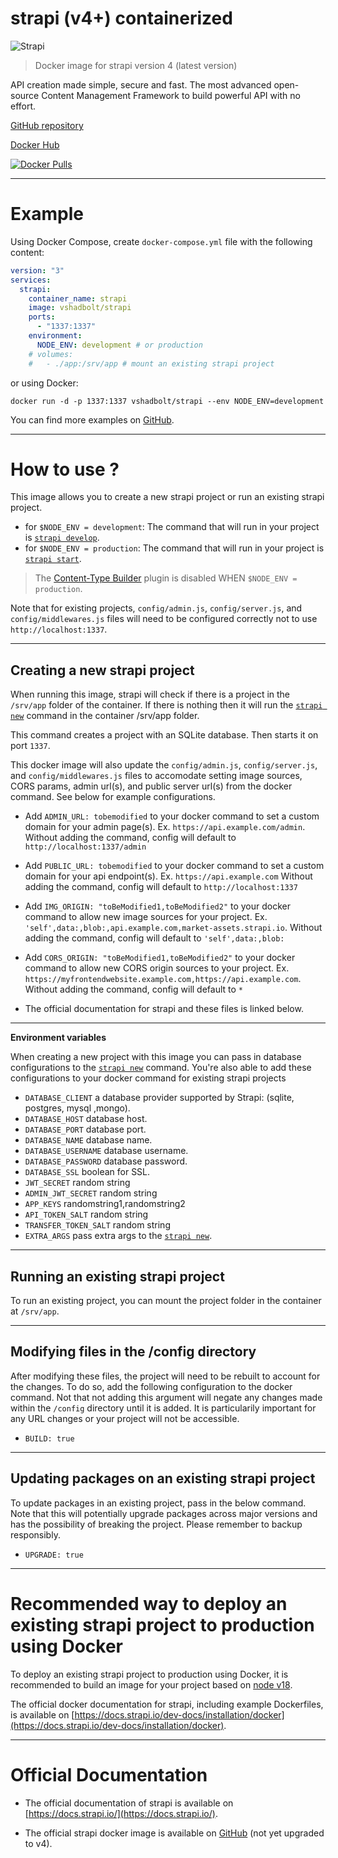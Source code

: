 # strapi (v4+) containerized

![Strapi](https://github.com/V-Shadbolt/docker-strapi/blob/main/assets/PNG.logo.purple.dark.png?raw=true)

> Docker image for strapi version 4 (latest version)

API creation made simple, secure and fast. The most advanced open-source Content Management Framework to build powerful
API with no effort.

[GitHub repository](https://github.com/V-Shadbolt/docker-strapi)

[Docker Hub](https://hub.docker.com/r/vshadbolt/strapi)

[![Docker Pulls](https://img.shields.io/docker/pulls/vshadbolt/strapi.svg?style=for-the-badge)](https://hub.docker.com/r/vshadbolt/strapi)

---

# Example

Using Docker Compose, create `docker-compose.yml` file with the following content:

```yaml
version: "3"
services:
  strapi:
    container_name: strapi
    image: vshadbolt/strapi
    ports:
      - "1337:1337"
    environment:
      NODE_ENV: development # or production
    # volumes:
    #   - ./app:/srv/app # mount an existing strapi project
```

or using Docker:

```shell
docker run -d -p 1337:1337 vshadbolt/strapi --env NODE_ENV=development
```

You can find more examples on [GitHub](https://github.com/vshadbolt/docker-strapi/tree/main/examples).

---

# How to use ?

This image allows you to create a new strapi project or run an existing strapi project.

- for `$NODE_ENV = development`: The command that will run in your project
  is [`strapi develop`](https://docs.strapi.io/developer-docs/latest/developer-resources/cli/CLI.html#strapi-develop).
- for `$NODE_ENV = production`: The command that will run in your project
  is [`strapi start`](https://docs.strapi.io/developer-docs/latest/developer-resources/cli/CLI.html#strapi-start).

> The [Content-Type Builder](https://strapi.io/features/content-types-builder) plugin is disabled WHEN `$NODE_ENV = production`.

Note that for existing projects, `config/admin.js`, `config/server.js`, and `config/middlewares.js` files will need to be configured correctly not to use `http://localhost:1337`.

---

## Creating a new strapi project

When running this image, strapi will check if there is a project in the `/srv/app` folder of the container. If there is
nothing then it will run
the [`strapi new`](https://docs.strapi.io/developer-docs/latest/developer-resources/cli/CLI.html#strapi-new)
command in the container /srv/app folder.

This command creates a project with an SQLite database. Then starts it on port `1337`.

This docker image will also update the `config/admin.js`, `config/server.js`, and `config/middlewares.js` files to accomodate setting image sources, CORS params, admin url(s), and public server url(s) from the docker command. See below for example configurations.

- Add `ADMIN_URL: tobemodified` to your docker command to set a custom domain for your admin page(s). Ex. `https://api.example.com/admin`. Without adding the command, config will default to `http://localhost:1337/admin`
- Add `PUBLIC_URL: tobemodified` to your docker command to set a custom domain for your api endpoint(s). Ex. `https://api.example.com` Without adding the command, config will default to `http://localhost:1337`
- Add `IMG_ORIGIN: "toBeModified1,toBeModified2"` to your docker command to allow new image sources for your project. Ex. `'self',data:,blob:,api.example.com,market-assets.strapi.io`. Without adding the command, config will default to `'self',data:,blob:`
- Add `CORS_ORIGIN: "toBeModified1,toBeModified2"` to your docker command to allow new CORS origin sources to your project. Ex. `https://myfrontendwebsite.example.com,https://api.example.com`. Without adding the command, config will default to `*`

- The official documentation for strapi and these files is linked below.

---

**Environment variables**

When creating a new project with this image you can pass in database configurations to
the [`strapi new`](https://strapi.io/documentation/developer-docs/latest/developer-resources/cli/CLI.html#strapi-new)
command. You're also able to add these configurations to your docker command for existing strapi projects

- `DATABASE_CLIENT` a database provider supported by Strapi: (sqlite, postgres, mysql ,mongo).
- `DATABASE_HOST` database host.
- `DATABASE_PORT` database port.
- `DATABASE_NAME` database name.
- `DATABASE_USERNAME` database username.
- `DATABASE_PASSWORD` database password.
- `DATABASE_SSL` boolean for SSL.
- `JWT_SECRET` random string
- `ADMIN_JWT_SECRET` random string
- `APP_KEYS` randomstring1,randomstring2
- `API_TOKEN_SALT` random string
- `TRANSFER_TOKEN_SALT` random string
- `EXTRA_ARGS` pass extra args to
  the [`strapi new`](https://strapi.io/documentation/developer-docs/latest/developer-resources/cli/CLI.html#strapi-new).

---

## Running an existing strapi project

To run an existing project, you can mount the project folder in the container at `/srv/app`.

---

## Modifying files in the /config directory

After modifying these files, the project will need to be rebuilt to account for the changes. To do so, add the following configuration to the docker command. Not that not adding this argument will negate any changes made within the `/config` directory until it is added. It is particularily important for any URL changes or your project will not be accessible.

- `BUILD: true`

---

## Updating packages on an existing strapi project

To update packages in an existing project, pass in the below command. Note that this will potentially upgrade packages across major versions and has the possibility of breaking the project. Please remember to backup responsibly.

- `UPGRADE: true`

---

# Recommended way to deploy an existing strapi project to production using Docker

To deploy an existing strapi project to production using Docker, it is recommended to build an image for your project
based on [node v18](https://hub.docker.com/_/node).

The official docker documentation for strapi, including example Dockerfiles, is available on [https://docs.strapi.io/dev-docs/installation/docker](https://docs.strapi.io/dev-docs/installation/docker).

---

# Official Documentation

- The official documentation of strapi is available on [https://docs.strapi.io/](https://docs.strapi.io/).

- The official strapi docker image is available on [GitHub](https://github.com/strapi/strapi-docker) (not yet upgraded
  to v4).
